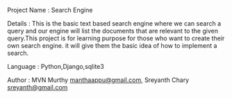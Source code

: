 Project Name :  Search Engine

Details :	This is the basic text based search engine where we can search a query and our engine will list the documents
		that are relevant to the given query.This project is for learning purpose for those who want to create their 
		own search engine. it will give them the basic idea of how to implement a search.
	  
	 
Language : Python,Django,sqlite3

Author : MVN Murthy	manthaappu@gmail.com,
	 Sreyanth Chary	sreyanth@gmail.com
	   
	  
